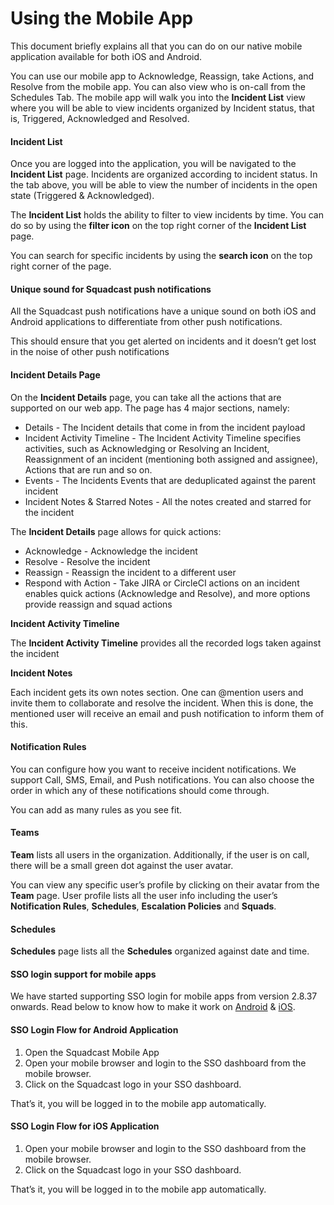 # Using the Mobile App

This document briefly explains all that you can do on our native mobile application available for both iOS and Android.

You can use our mobile app to Acknowledge, Reassign, take Actions, and Resolve from the mobile app. You can also view who is on-call from the Schedules Tab. The mobile app will walk you into the **Incident List** view where you will be able to view incidents organized by Incident status, that is, Triggered, Acknowledged and Resolved.

#### Incident List <a href="#incident-list" id="incident-list"></a>

Once you are logged into the application, you will be navigated to the **Incident List** page. Incidents are organized according to incident status. In the tab above, you will be able to view the number of incidents in the open state (Triggered & Acknowledged).

The **Incident List** holds the ability to filter to view incidents by time. You can do so by using the **filter icon** on the top right corner of the **Incident List** page.

You can search for specific incidents by using the **search icon** on the top right corner of the page.

#### Unique sound for Squadcast push notifications <a href="#unique-sound-for-squadcast-push-notifications" id="unique-sound-for-squadcast-push-notifications"></a>

All the Squadcast push notifications have a unique sound on both iOS and Android applications to differentiate from other push notifications.

This should ensure that you get alerted on incidents and it doesn’t get lost in the noise of other push notifications

#### Incident Details Page <a href="#incident-details-page" id="incident-details-page"></a>

On the **Incident Details** page, you can take all the actions that are supported on our web app. The page has 4 major sections, namely:

* Details - The Incident details that come in from the incident payload
* Incident Activity Timeline - The Incident Activity Timeline specifies activities, such as Acknowledging or Resolving an Incident, Reassignment of an incident (mentioning both assigned and assignee), Actions that are run and so on.
* Events - The Incidents Events that are deduplicated against the parent incident
* Incident Notes & Starred Notes - All the notes created and starred for the incident

The **Incident Details** page allows for quick actions:

* Acknowledge - Acknowledge the incident
* Resolve - Resolve the incident
* Reassign - Reassign the incident to a different user
* Respond with Action - Take JIRA or CircleCI actions on an incident enables quick actions (Acknowledge and Resolve), and more options provide reassign and squad actions

**Incident Activity Timeline**

The **Incident Activity Timeline** provides all the recorded logs taken against the incident

**Incident Notes**

Each incident gets its own notes section. One can @mention users and invite them to collaborate and resolve the incident. When this is done, the mentioned user will receive an email and push notification to inform them of this.

#### Notification Rules <a href="#notification-rules" id="notification-rules"></a>

You can configure how you want to receive incident notifications. We support Call, SMS, Email, and Push notifications. You can also choose the order in which any of these notifications should come through.

You can add as many rules as you see fit.

#### Teams <a href="#teams" id="teams"></a>

**Team** lists all users in the organization. Additionally, if the user is on call, there will be a small green dot against the user avatar.

You can view any specific user’s profile by clicking on their avatar from the **Team** page. User profile lists all the user info including the user’s **Notification Rules**, **Schedules**, **Escalation Policies** and **Squads**.

#### Schedules <a href="#schedules" id="schedules"></a>

**Schedules** page lists all the **Schedules** organized against date and time.

#### SSO login support for mobile apps <a href="#sso-login-support-for-mobile-apps" id="sso-login-support-for-mobile-apps"></a>

We have started supporting SSO login for mobile apps from version 2.8.37 onwards. Read below to know how to make it work on [Android](https://play.google.com/store/apps/details?id=com.squadcast.incidents\&hl=en) & [iOS](https://apps.apple.com/app/id1501689101).

#### SSO Login Flow for Android Application <a href="#sso-login-flow-for-android-application" id="sso-login-flow-for-android-application"></a>

1. Open the Squadcast Mobile App
2. Open your mobile browser and login to the SSO dashboard from the mobile browser.
3. Click on the Squadcast logo in your SSO dashboard.

That’s it, you will be logged in to the mobile app automatically.

#### SSO Login Flow for iOS Application <a href="#sso-login-flow-for-ios-application" id="sso-login-flow-for-ios-application"></a>

1. Open your mobile browser and login to the SSO dashboard from the mobile browser.
2. Click on the Squadcast logo in your SSO dashboard.

That’s it, you will be logged in to the mobile app automatically.
